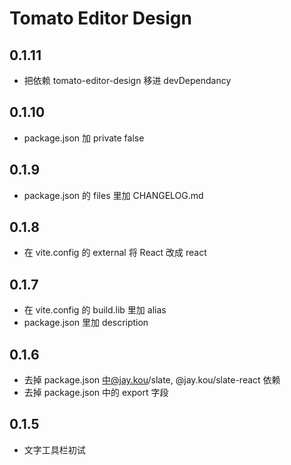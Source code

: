 # Tomato Editor Design

## 0.1.11

- 把依赖 tomato-editor-design 移进 devDependancy

## 0.1.10

- package.json 加 private false

## 0.1.9

- package.json 的 files 里加 CHANGELOG.md

## 0.1.8

- 在 vite.config 的 external 将 React 改成 react

## 0.1.7

- 在 vite.config 的 build.lib 里加 alias
- package.json 里加 description

## 0.1.6

- 去掉 package.json 中@jay.kou/slate, @jay.kou/slate-react 依赖
- 去掉 package.json 中的 export 字段

## 0.1.5

- 文字工具栏初试
